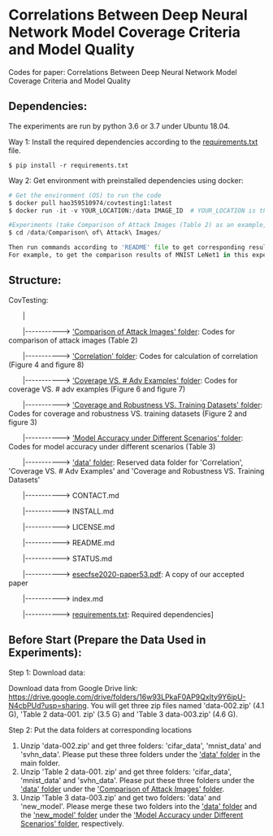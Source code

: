 # Correlations Between Deep Neural Network Model Coverage Criteria and Model Quality

Codes for paper: Correlations Between Deep Neural Network Model Coverage Criteria and Model Quality



## Dependencies:

The experiments are run by python 3.6 or 3.7 under Ubuntu 18.04.  

Way 1: Install the required dependencies according to the [requirements.txt](https://github.com/DNNTesting/CovTesting/blob/master/requirements.txt) file. 

```$ pip install -r requirements.txt```

Way 2: Get environment with preinstalled dependencies using docker: 

```python
# Get the environment (OS) to run the code
$ docker pull hao359510974/covtesting1:latest
$ docker run -it -v YOUR_LOCATION:/data IMAGE_ID  # YOUR_LOCATION is the location of the codes in your computer; IMAGE_ID is the ID of image: hao359510974/covtesting1:latest 

#Experiments (take Comparison of Attack Images (Table 2) as an example, for other experiments just use other folders.)
$ cd /data/Comparison\ of\ Attack\ Images/

Then run commands according to 'README' file to get corresponding results. But please use '$ python3 xxxxx' instead of '$ python xxxxxxx' in the docker. 
For example, to get the comparison results of MNIST LeNet1 in this experiment, please run: '$ python3 criteria.py  -dataset mnist  -model lenet1'
```

## Structure:

CovTesting:

&emsp;&emsp;|

&emsp;&emsp;|-----------> ['Comparison of Attack Images' folder](https://github.com/DNNTesting/CovTesting/tree/master/Comparison%20of%20Attack%20Images): Codes for comparison of attack images (Table 2)

&emsp;&emsp;|-----------> ['Correlation' folder](https://github.com/DNNTesting/CovTesting/tree/master/Correlation): Codes for calculation of correlation (Figure 4 and figure 8)

&emsp;&emsp;|-----------> ['Coverage VS. # Adv Examples' folder](https://github.com/DNNTesting/CovTesting/tree/master/Coverage%20VS.%20%23%20Adv%20Examples): Codes for coverage VS. # adv examples (Figure 6 and figure 7)

&emsp;&emsp;|-----------> ['Coverage and Robustness VS. Training Datasets' folder](https://github.com/DNNTesting/CovTesting/tree/master/Coverage%20and%20Robustness%20VS.%20Training%20Datasets): Codes for coverage and robustness VS. training datasets (Figure 2 and figure 3)

&emsp;&emsp;|-----------> ['Model Accuracy under Different Scenarios' folder](https://github.com/DNNTesting/CovTesting/tree/master/Model%20Accuracy%20under%20Different%20Scenarios): Codes for model accuracy under different scenarios (Table 3)

&emsp;&emsp;|-----------> ['data' folder](https://github.com/DNNTesting/CovTesting/tree/master/data): Reserved data folder for 'Correlation', 'Coverage VS. # Adv Examples' and 'Coverage and Robustness VS. Training Datasets'

&emsp;&emsp;|-----------> CONTACT.md

&emsp;&emsp;|-----------> INSTALL.md

&emsp;&emsp;|-----------> LICENSE.md

&emsp;&emsp;|-----------> README.md

&emsp;&emsp;|-----------> STATUS.md

&emsp;&emsp;|-----------> [esecfse2020-paper53.pdf](https://github.com/DNNTesting/CovTesting/blob/master/esecfse2020-paper53.pdf): A copy of our accepted paper

&emsp;&emsp;|-----------> index.md

&emsp;&emsp;|-----------> [requirements.txt](https://github.com/DNNTesting/CovTesting/blob/master/requirements.txt): Required dependencies]



## Before Start (Prepare the Data Used in Experiments):

Step 1: Download data:

Download data from Google Drive link: https://drive.google.com/drive/folders/16w93LPkaF0AP9QxIty9Y6ipU-N4cbPUd?usp=sharing. You will get three zip files named 'data-002.zip' (4.1 G), 'Table 2 data-001. zip' (3.5 G) and 'Table 3 data-003.zip' (4.6 G). 

Step 2: Put the data folders at corresponding locations

1. Unzip 'data-002.zip' and get three folders: 'cifar_data', 'mnist_data' and 'svhn_data'. Please put these three folders under the ['data' folder](https://github.com/DNNTesting/CovTesting/tree/master/data) in the main folder. 
2. Unzip 'Table 2 data-001. zip' and get three folders: 'cifar_data', 'mnist_data' and 'svhn_data'. Please put these three folders under the ['data' folder](https://github.com/DNNTesting/CovTesting/tree/master/Comparison%20of%20Attack%20Images/data) under the ['Comparison of Attack Images' folder](https://github.com/DNNTesting/CovTesting/tree/master/Comparison%20of%20Attack%20Images). 
3. Unzip 'Table 3 data-003.zip' and get two folders: 'data' and 'new_model'. Please merge these two folders into the ['data' folder](https://github.com/DNNTesting/CovTesting/tree/master/Model%20Accuracy%20under%20Different%20Scenarios/data) and the ['new_model' folder](https://github.com/DNNTesting/CovTesting/tree/master/Model%20Accuracy%20under%20Different%20Scenarios/new_model) under the ['Model Accuracy under Different Scenarios' folder](https://github.com/DNNTesting/CovTesting/tree/master/Model%20Accuracy%20under%20Different%20Scenarios), respectively. 

